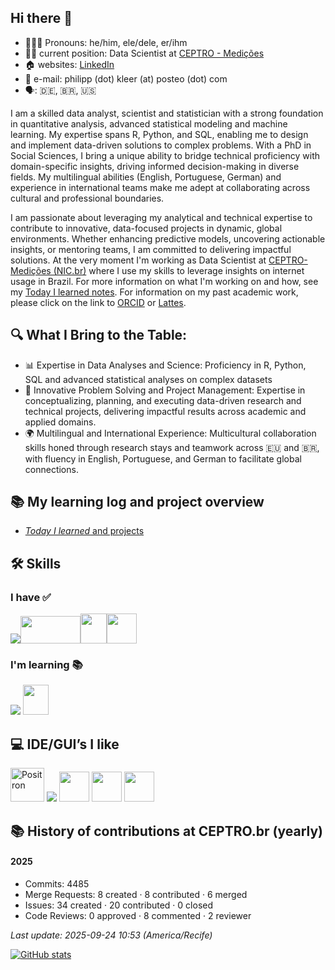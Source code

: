 ## Hi there 👋

- 🙋🏻‍♂️ Pronouns: he/him, ele/dele, er/ihm
- 🧑‍💻 current position: Data Scientist at [CEPTRO - Medições](https://ceptro.br)
- 🏠 websites: [LinkedIn](https://de.linkedin.com/in/kleer)
- 📧 e-mail: philipp (dot) kleer (at) posteo (dot) com
- 🗣️: 🇩🇪, 🇧🇷, 🇺🇸

I am a skilled data analyst, scientist and statistician with a strong foundation in quantitative analysis, advanced statistical modeling and machine learning. My expertise spans R, Python, and SQL, enabling me to design and implement data-driven solutions to complex problems. With a PhD in Social Sciences, I bring a unique ability to bridge technical proficiency with domain-specific insights, driving informed decision-making in diverse fields. My multilingual abilities (English, Portuguese, German) and experience in international teams make me adept at collaborating across cultural and professional boundaries.

I am passionate about leveraging my analytical and technical expertise to contribute to innovative, data-focused projects in dynamic, global environments. Whether enhancing predictive models, uncovering actionable insights, or mentoring teams, I am committed to delivering impactful solutions. At the very moment I'm working as Data Scientist at [CEPTRO-Medições (NIC.br)](https:ceptro.br) where I use my skills to leverage insights on internet usage in Brazil. For more information on what I'm working on and how, see my [Today I learned notes](https://github.com/philkleer/til_notes). For information on my past academic work, please click on the link to [ORCID](https://orcid.org/0000-0003-1935-387X) or [Lattes](https://lattes.cnpq.br/3692373763536731).

## 🔍 What I Bring to the Table:

- 📊 Expertise in Data Analyses and Science: Proficiency in R, Python, SQL and advanced statistical analyses on complex datasets
- 🎯 Innovative Problem Solving and Project Management: Expertise in conceptualizing, planning, and executing data-driven research and technical projects, delivering impactful results across academic and applied domains.
- 🌍 Multilingual and International Experience: Multicultural collaboration skills honed through research stays and teamwork across 🇪🇺 and 🇧🇷, with fluency in English, Portuguese, and German to facilitate global connections.

## 📚 My learning log and project overview
- [*Today I learned* and projects](https://github.com/philkleer/til-and-notes)

## 🛠️ Skills

### I have ✅

<p><img src="https://skillicons.dev/icons?i=python,r,git,github,gitlab,html,css,sass,regex&theme=dark"/img><img src="./sql.png" width="96" height="44"/><img src="./quarto.png" width="41.5944541" height="48"/><img src="./typst.png" width="48" height="48" /><br></p>

### I'm learning 📚

<img src="https://skillicons.dev/icons?i=docker,kubernetes,postgresql"/> <img src="./shiny.png" width="41.5" height="48" /> 


## 💻 IDE/GUI’s I like
  <a href="https://github.com/posit-dev/positron"><img src="./positron.png" width="54" height="54" alt="Positron" /></a>
  <img src="https://skillicons.dev/icons?i=visualstudio" /> <img src="./obsidian-color.svg" width="48" height="48">
  <img src="./rstudioide-color.svg" width="48" height="48"> <img src="./texshop.png" width="48" height="48">

<!-- STATS:BEGIN -->
## 📚 History of contributions at CEPTRO.br (yearly)

#### 2025

- Commits: 4485
- Merge Requests: 8 created · 8 contributed · 6 merged
- Issues: 34 created · 20 contributed · 0 closed
- Code Reviews: 0 approved · 8 commented · 2 reviewer

_Last update: 2025-09-24 10:53 (America/Recife)_
<!-- STATS:END -->

[![GitHub stats](https://github-readme-stats.vercel.app/api?username=philkleer&show_icons=true&theme=transparent)](https://github.com/anuraghazra/github-readme-stats)



